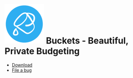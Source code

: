 <h1><img src="./icon.png"> Buckets - Beautiful, Private Budgeting</h1>

- [Download](https://github.com/buckets/application/releases)
- [File a bug](https://github.com/buckets/application/issues)
